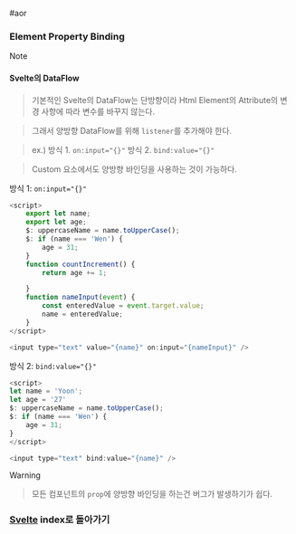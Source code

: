 #aor
### Element Property Binding

>[!note]
>#### Svelte의 DataFlow
>
>> 기본적인 Svelte의 DataFlow는 단방향이라 Html Element의 Attribute의 변경 사항에 따라 변수를 바꾸지 않는다.
>
>> 그래서 양방향 DataFlow를 위해 `listener`를 추가해야 한다.
>
>> ex.) 방식 1. `on:input="{}"` 방식 2.  `bind:value="{}"`
>
>> Custom 요소에서도 양방향 바인딩을 사용하는 것이 가능하다.

방식 1: `on:input="{}"`
```javascript
<script>
	export let name;
	export let age;
	$: uppercaseName = name.toUpperCase();
	$: if (name === 'Wen') {
		age = 31;
	}
	function countIncrement() {
        return age += 1;

    }
	function nameInput(event) {
		const enteredValue = event.target.value;
		name = enteredValue;
	}
</script>

<input type="text" value="{name}" on:input="{nameInput}" />
```

방식 2: `bind:value="{}"`
```javascript
<script>
let name = 'Yoon';
let age = '27'
$: uppercaseName = name.toUpperCase();
$: if (name === 'Wen') {
	age = 31;
}
</script>

<input type="text" bind:value="{name}" />
```

>[!warning]
>> 모든 컴포넌트의 `prop`에 양방향 바인딩을 하는건 버그가 발생하기가 쉽다. 

### [Svelte](../../../Dev-Index/Svelte.md) index로 돌아가기
